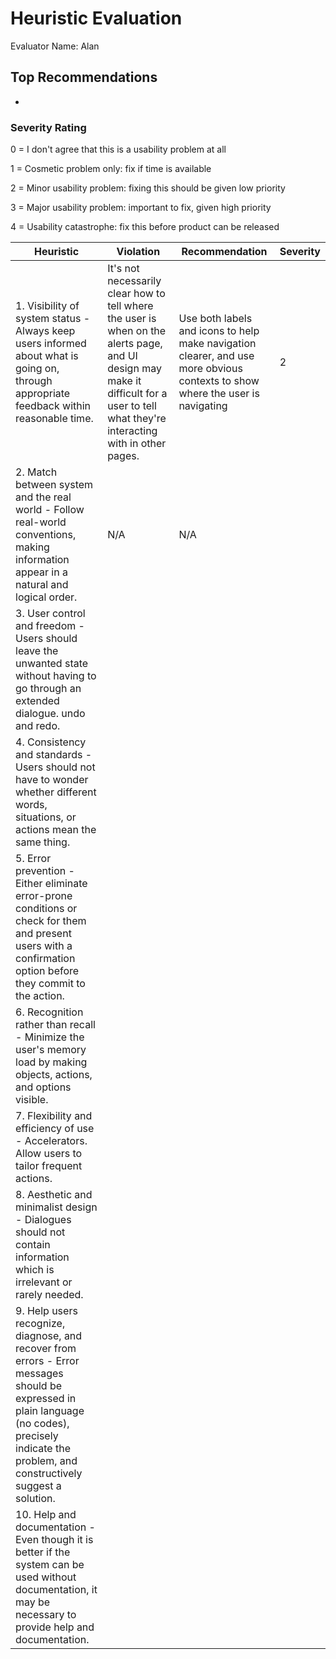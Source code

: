 # Heuristic Evaluation

Evaluator Name: Alan

## Top Recommendations

-

### Severity Rating

0 = I don't agree that this is a usability problem at all

1 = Cosmetic problem only: fix if time is available

2 = Minor usability problem: fixing this should be given low priority

3 = Major usability problem: important to fix, given high priority

4 = Usability catastrophe: fix this before product can be released

| Heuristic                                                    | Violation | Recommendation | Severity |
| ------------------------------------------------------------ | --------- | -------------- | -------- |
| 1. Visibility of system status - Always keep users informed about what is going on, through appropriate feedback within reasonable time. |It's not necessarily clear how to tell where the user is when on the alerts page, and UI design may make it difficult for a user to tell what they're interacting with in other pages.|Use both labels and icons to help make navigation clearer, and use more obvious contexts to show where the user is navigating|2|
| 2. Match between system and the real world - Follow real-world conventions, making information appear in a natural and logical order. | N/A | N/A |          |
| 3. User control and freedom - Users should leave the unwanted state without having to go through an extended dialogue. undo and redo. |           |                |          |
| 4. Consistency and standards - Users should not have to wonder whether different words, situations, or actions mean the same thing. |           |                |          |
| 5. Error prevention - Either eliminate error-prone conditions or check for them and present users with a confirmation option before they commit to the action. |           |                |          |
| 6. Recognition rather than recall - Minimize the user's memory load by making objects, actions, and options visible. |           |                |          |
| 7. Flexibility and efficiency of use - Accelerators. Allow users to tailor frequent actions. |           |                |          |
| 8. Aesthetic and minimalist design - Dialogues should not contain information which is irrelevant or rarely needed. |           |                |          |
| 9. Help users recognize, diagnose, and recover from errors - Error messages should be expressed in plain language (no codes), precisely indicate the problem, and constructively suggest a solution. |           |                |          |
| 10. Help and documentation - Even though it is better if the system can be used without documentation, it may be necessary to provide help and documentation. |           |                |          |
